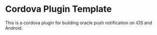 Cordova Plugin Template
======

This is a cordova plugin for building oracle push notification on iOS and Android.
